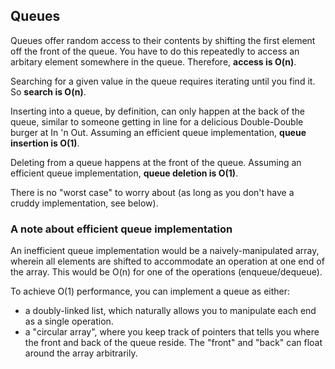 ## Queues
Queues offer random access to their contents by shifting the first element off the front of the queue. You have to do this repeatedly to access an arbitary element somewhere in the queue.  Therefore, **access is O(n)**.

Searching for a given value in the queue requires iterating until you find it. So **search is O(n)**.

Inserting into a queue, by definition, can only happen at the back of the queue, similar to someone getting in line for a delicious Double-Double burger at In 'n Out. Assuming an efficient queue implementation, **queue insertion is O(1)**.

Deleting from a queue happens at the front of the queue. Assuming an efficient queue implementation, **queue deletion is O(1)**.

There is no "worst case" to worry about (as long as you don't have a cruddy implementation, see below).

### A note about efficient queue implementation

An inefficient queue implementation would be a naively-manipulated array, wherein all elements are shifted to accommodate an operation at one end of the array. This would be O(n) for one of the operations (enqueue/dequeue).

To achieve O(1) performance, you can implement a queue as either:

* a doubly-linked list, which naturally allows you to manipulate each end as a single operation.
* a "circular array", where you keep track of pointers that tells you where the front and back of the queue reside. The "front" and "back" can float around the array arbitrarily.
